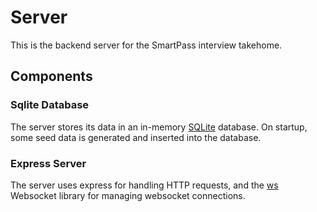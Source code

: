 # Server
This is the backend server for the SmartPass interview takehome.

## Components

### Sqlite Database
The server stores its data in an in-memory [SQLite](https://www.sqlite.org/index.html) database. On startup, some seed data is generated and inserted into the database.

### Express Server
The server uses express for handling HTTP requests, and the [ws](https://github.com/websockets/ws) Websocket library for managing websocket connections.
